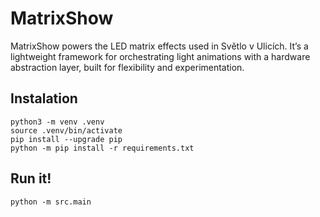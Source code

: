 # MatrixShow

MatrixShow powers the LED matrix effects used in Světlo v Ulicích.
It’s a lightweight framework for orchestrating light animations with a hardware abstraction layer, built for flexibility and experimentation. 

## Instalation
```
python3 -m venv .venv
source .venv/bin/activate
pip install --upgrade pip
python -m pip install -r requirements.txt
```

## Run it!
`python -m src.main`
